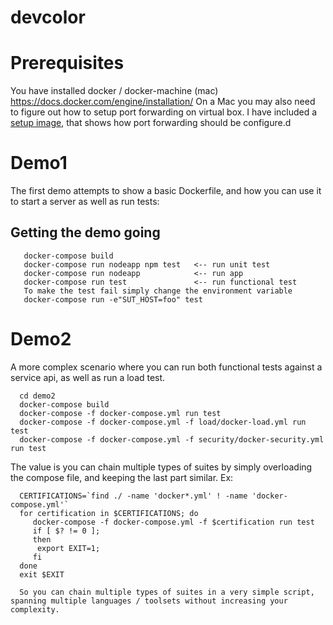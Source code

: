 # devcolor

# Prerequisites
You have installed docker / docker-machine (mac) 
https://docs.docker.com/engine/installation/
On a Mac you may also need to figure out how to setup port forwarding on virtual box. 
I have included a [setup image](https://github.com/dclarke/devcolor/setup.png), that shows how port forwarding should be configure.d 


# Demo1
The first demo attempts to show a basic Dockerfile, and how you can use it to start a server as well as run tests: 
## Getting the demo going
```
   docker-compose build
   docker-compose run nodeapp npm test   <-- run unit test
   docker-compose run nodeapp            <-- run app
   docker-compose run test               <-- run functional test
   To make the test fail simply change the environment variable
   docker-compose run -e"SUT_HOST=foo" test
```

# Demo2 
A more complex scenario where you can run both functional tests against a service api, as well as run a load test. 

```
  cd demo2
  docker-compose build
  docker-compose -f docker-compose.yml run test
  docker-compose -f docker-compose.yml -f load/docker-load.yml run test
  docker-compose -f docker-compose.yml -f security/docker-security.yml run test
```
The value is you can chain multiple types of suites by simply overloading the compose file, and keeping the last part similar. 
Ex: 
``` 
  CERTIFICATIONS=`find ./ -name 'docker*.yml' ! -name 'docker-compose.yml'`
  for certification in $CERTIFICATIONS; do
     docker-compose -f docker-compose.yml -f $certification run test
     if [ $? != 0 ];
     then
      export EXIT=1;
     fi
  done
  exit $EXIT
  
  So you can chain multiple types of suites in a very simple script, spanning multiple languages / toolsets without increasing your complexity. 
  
